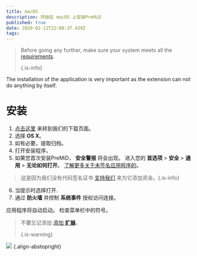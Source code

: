 ```yaml
---
title: macOS
description: 开始在 macOS 上安装PreMiD
published: true
date: 2020-02-12T22:08:37.439Z
tags:
---
```


> Before going any further, make sure your system meets all the [requirements](/install/requirements). 
> 
> {.is-info}

The installation of the application is very important as the extension can not do anything by itself.

# 安装
1. [点击这里](https://premid.app/downloads) 来转到我们的下载页面。
2. 选择 **OS X**。
3. 如有必要，提取归档。
4. 打开安装程序。
5. 如果您首次安装PreMiD， **安全警报** 将会出现。 进入您的 **首选项** > **安全** > **通用** > **无论如何打开**。 [了解更多关于未签名应用程序的](https://support.apple.com/guide/mac-help/open-a-mac-app-from-an-unidentified-developer-mh40616/mac)。
> 这是因为我们没有代码签名证书 [支持我们](https://www.patreon.com/Timeraa) 来为它添加资金。{.is-info}
6. 当提示时选择打开.
7. 通过 **防火墙** 并控制 **系统事件** 授权访问连接。

应用程序将自动启动。 检查菜单栏中的符号。

> 不要忘记添加 [添加 **扩展**](/install)。 
> 
> {.is-warning}

![](https://img.icons8.com/color/2x/mac-logo.png) {.align-abstopright}